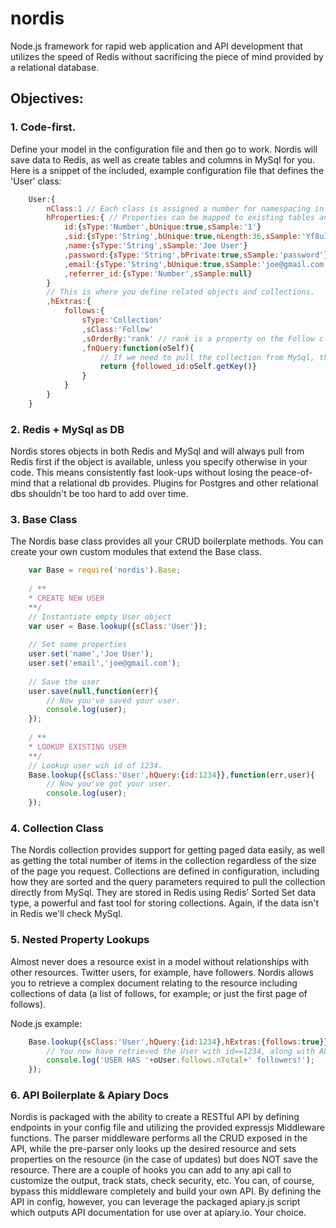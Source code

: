 nordis
=====

Node.js framework for rapid web application and API development that utilizes the speed of Redis without sacrificing the piece
of mind provided by a relational database.

Objectives:
-------------

### 1. Code-first.
Define your model in the configuration file and then go to work. Nordis will save data to Redis, as well as create tables and columns in MySql for you. Here is a snippet of the included, example configuration file that defines the 'User' class:

```Javascript
    User:{
        nClass:1 // Each class is assigned a number for namespacing in redis.
        hProperties:{ // Properties can be mapped to existing tables and columns, but this assumes a clean slate
            id:{sType:'Number',bUnique:true,sSample:'1'}
            ,sid:{sType:'String',bUnique:true,nLength:36,sSample:'Yf8uIoP'}
            ,name:{sType:'String',sSample:'Joe User'}
            ,password:{sType:'String',bPrivate:true,sSample:'password'}
            ,email:{sType:'String',bUnique:true,sSample:'joe@gmail.com'}
            ,referrer_id:{sType:'Number',sSample:null}
        }
        // This is where you define related objects and collections.
        ,hExtras:{
            follows:{
                sType:'Collection'
                ,sClass:'Follow'
                ,sOrderBy:'rank' // rank is a property on the Follow class, by which we sort the user.follows collection.
                ,fnQuery:function(oSelf){
                    // If we need to pull the collection from MySql, this returns the query bits needed to do so.
                    return {followed_id:oSelf.getKey()}
                }
            }
        }
    }
```

### 2. Redis + MySql as DB
Nordis stores objects in both Redis and MySql and will always pull from Redis first if the object is available, unless you specify otherwise in your code. This means consistently fast look-ups without losing the peace-of-mind that a relational db provides.  Plugins for Postgres and other relational dbs shouldn't be too hard to add over time.

### 3. Base Class
The Nordis base class provides all your CRUD boilerplate methods. You can create your own custom modules that extend the Base class. 

```Javascript
    var Base = require('nordis').Base;
    
    / **
    * CREATE NEW USER
    **/
    // Instantiate empty User object
    var user = Base.lookup({sClass:'User'});
    
    // Set some properties
    user.set('name','Joe User');
    user.set('email','joe@gmail.com');
    
    // Save the user
    user.save(null,function(err){
        // Now you've saved your user.
        console.log(user);
    });
    
    / **
    * LOOKUP EXISTING USER
    **/
    // Lookup user wih id of 1234.
    Base.lookup({sClass:'User',hQuery:{id:1234}},function(err,user){
        // Now you've got your user.
        console.log(user);
    });
```


### 4. Collection Class
The Nordis collection provides support for getting paged data easily, as well as getting the total number of items in the collection regardless of the size of the page you request. Collections are defined in configuration, including how they are sorted and the query parameters required to pull the collection directly from MySql. They are stored in Redis using Redis' Sorted Set data type, a powerful and fast tool for storing collections. Again, if the data isn't in Redis we'll check MySql.

### 5. Nested Property Lookups
Almost never does a resource exist in a model without relationships with other resources. Twitter users, for example, have followers. Nordis allows you to retrieve a complex document relating to the resource including collections of data (a list of follows, for example; or just the first page of follows).

Node.js example:
```Javascript
    Base.lookup({sClass:'User',hQuery:{id:1234},hExtras:{follows:true}},function(err,oUser){
        // You now have retrieved the User with id==1234, along with ALL his follows.
        console.log('USER HAS '+oUser.follows.nTotal+' followers!');
    });
```

### 6. API Boilerplate & Apiary Docs 
Nordis is packaged with the ability to create a RESTful API by defining endpoints in your config file and utilizing the provided expressjs Middleware functions. The parser middleware performs all the CRUD exposed in the API, while the pre-parser only looks up the desired resource and sets properties on the resource (in the case of updates) but does NOT
save the resource. There are a couple of hooks you can add to any api call to customize the output, track stats, check security, etc. You can, of course, bypass this middleware completely and build your own API. By defining the API in config, however, you can leverage the packaged apiary.js script which outputs API documentation for use over at apiary.io. Your choice.





